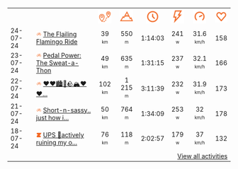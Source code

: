 <table>
    <tr>
        <th></th>
        <th></th>
        <th align="center"><img src="https://raw.githubusercontent.com/robiningelbrecht/strava-activities/master/public/distance.svg" width="30" alt="distance" title="distance"/></th>
        <th align="center"><img src="https://raw.githubusercontent.com/robiningelbrecht/strava-activities/master/public/elevation.svg" width="30" alt="elevation" title="elevation"/></th>
        <th align="center"><img src="https://raw.githubusercontent.com/robiningelbrecht/strava-activities/master/public/time.svg" width="30" alt="time" title="time"/></th>
        <th align="center"><img src="https://raw.githubusercontent.com/robiningelbrecht/strava-activities/master/public/average-watt.svg" width="30" alt="average watts" title="average watts"/></th>
        <th align="center"><img src="https://raw.githubusercontent.com/robiningelbrecht/strava-activities/master/public/average-speed.svg" width="30" alt="average speed" title="average speed"/></th>
        <th align="center"><img src="https://raw.githubusercontent.com/robiningelbrecht/strava-activities/master/public/heart-rate.svg" width="30" alt="average heart rate" title="average heart rate"/></th>
    </tr>
            <tr>
            <td>24-07-24</td>
            <td>
                <img src="https://raw.githubusercontent.com/robiningelbrecht/strava-activities/master/public/activity-ride.svg" width="12" alt="The Flailing Flamingo Ride" title="The Flailing Flamingo Ride"/>
<a href="https://www.strava.com/activities/11968573651" title="Kcal: 1165 | Gear: None ">The Flailing Flamingo Ride</a>
            </td>
            <td align="center">39 <sup><sub>km</sub></sup></td>
            <td align="center">550 <sup><sub>m</sub></sup></td>
            <td align="center">1:14:03</td>
            <td align="center">241 <sup><sub>w</sub></sup></td>
            <td align="center">31.6 <sup><sub>km/h</sub></sup></td>
            <td align="center">158</td>
        </tr>
            <tr>
            <td>23-07-24</td>
            <td>
                <img src="https://raw.githubusercontent.com/robiningelbrecht/strava-activities/master/public/activity-ride.svg" width="12" alt="Pedal Power: The Sweat-a-Thon" title="Pedal Power: The Sweat-a-Thon"/>
<a href="https://www.strava.com/activities/11959964259" title="Kcal: 1422 | Gear: None ">Pedal Power: The Sweat-a-Thon</a>
            </td>
            <td align="center">49 <sup><sub>km</sub></sup></td>
            <td align="center">635 <sup><sub>m</sub></sup></td>
            <td align="center">1:31:15</td>
            <td align="center">237 <sup><sub>w</sub></sup></td>
            <td align="center">32.1 <sup><sub>km/h</sub></sup></td>
            <td align="center">166</td>
        </tr>
            <tr>
            <td>22-07-24</td>
            <td>
                <img src="https://raw.githubusercontent.com/robiningelbrecht/strava-activities/master/public/activity-ride.svg" width="12" alt="❤️❤️🏙️🌆🪨🏔️❤️❤️" title="❤️❤️🏙️🌆🪨🏔️❤️❤️"/>
<a href="https://www.strava.com/activities/11952623750" title="Kcal: 2937 | Gear: None ">❤️❤️🏙️🌆🪨🏔️❤️❤️...</a>
            </td>
            <td align="center">102 <sup><sub>km</sub></sup></td>
            <td align="center">1 215 <sup><sub>m</sub></sup></td>
            <td align="center">3:11:39</td>
            <td align="center">232 <sup><sub>w</sub></sup></td>
            <td align="center">31.9 <sup><sub>km/h</sub></sup></td>
            <td align="center">173</td>
        </tr>
            <tr>
            <td>21-07-24</td>
            <td>
                <img src="https://raw.githubusercontent.com/robiningelbrecht/strava-activities/master/public/activity-ride.svg" width="12" alt="Short-n-sassy.. just how it should be 🤔🤓" title="Short-n-sassy.. just how it should be 🤔🤓"/>
<a href="https://www.strava.com/activities/11944756507" title="Kcal: 1566 | Gear: None ">Short-n-sassy.. just how i...</a>
            </td>
            <td align="center">50 <sup><sub>km</sub></sup></td>
            <td align="center">764 <sup><sub>m</sub></sup></td>
            <td align="center">1:34:09</td>
            <td align="center">253 <sup><sub>w</sub></sup></td>
            <td align="center">32 <sup><sub>km/h</sub></sup></td>
            <td align="center">178</td>
        </tr>
            <tr>
            <td>18-07-24</td>
            <td>
                                <img src="https://raw.githubusercontent.com/robiningelbrecht/strava-activities/master/public/activity-virtual-ride-zwift.svg" width="12" alt="UPS 🚚actively ruining my outside plans ✍️ .. well and the smoke 🤷" title="UPS 🚚actively ruining my outside plans ✍️ .. well and the smoke 🤷"/>
<a href="https://www.strava.com/activities/11920736407" title="Kcal: 1263 | Gear: None ">UPS 🚚actively ruining my o...</a>
            </td>
            <td align="center">76 <sup><sub>km</sub></sup></td>
            <td align="center">118 <sup><sub>m</sub></sup></td>
            <td align="center">2:02:57</td>
            <td align="center">179 <sup><sub>w</sub></sup></td>
            <td align="center">37 <sup><sub>km/h</sub></sup></td>
            <td align="center">132</td>
        </tr>
                <tr>
            <td colspan="8" align="right"><a href="https://github.com/robiningelbrecht/strava-activities#activities">View all activities</a></td>
        </tr>
    </table>
